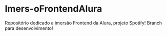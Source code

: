 # Imers-oFrontendAlura
Repositório dedicado a imersão Frontend da Alura, projeto Spotify!
Branch para desenvolvimento!
